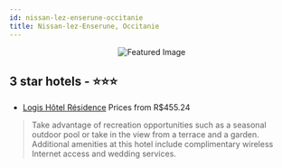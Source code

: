 ```yaml
---
id: nissan-lez-enserune-occitanie
title: Nissan-lez-Enserune, Occitanie
---
```


<center><img src="https://i.travelapi.com/hotels/13000000/12350000/12346100/12346098/51568bd9_z.jpg" alt="Featured Image" /></center>


##  3 star hotels - ⭐️⭐️⭐️

-    [Logis Hôtel Résidence](https://us.hurb.com/hotels/nissan-lez-enserune/logis-hotel-residence-JNP-JP018648?cmp=18055) Prices from R$455.24
   > Take advantage of recreation opportunities such as a seasonal outdoor pool or take in the view from a terrace and a garden. Additional amenities at this hotel include complimentary wireless Internet access and wedding services.
